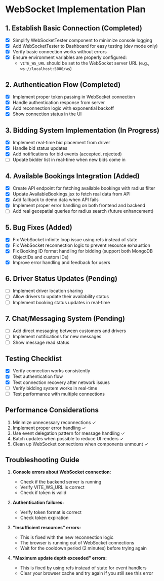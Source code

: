 # WebSocket Implementation Plan

## 1. Establish Basic Connection (Completed)

- [x] Simplify WebSocketTester component to minimize console logging
- [x] Add WebSocketTester to Dashboard for easy testing (dev mode only)
- [x] Verify basic connection works without errors
- [x] Ensure environment variables are properly configured:
  - `VITE_WS_URL` should be set to the WebSocket server URL (e.g., `ws://localhost:5000/ws`)

## 2. Authentication Flow (Completed)

- [x] Implement proper token passing in WebSocket connection
- [x] Handle authentication response from server
- [x] Add reconnection logic with exponential backoff
- [x] Show connection status in the UI

## 3. Bidding System Implementation (In Progress)

- [x] Implement real-time bid placement from driver
- [x] Handle bid status updates
- [x] Add notifications for bid events (accepted, rejected)
- [ ] Update bidder list in real-time when new bids come in

## 4. Available Bookings Integration (Added)

- [x] Create API endpoint for fetching available bookings with radius filter
- [x] Update AvailableBookings.jsx to fetch real data from API
- [x] Add fallback to demo data when API fails
- [x] Implement proper error handling on both frontend and backend
- [ ] Add real geospatial queries for radius search (future enhancement)

## 5. Bug Fixes (Added)

- [x] Fix WebSocket infinite loop issue using refs instead of state
- [x] Fix WebSocket reconnection logic to prevent resource exhaustion
- [x] Fix Booking ID format handling for bidding (support both MongoDB ObjectIDs and custom IDs)
- [x] Improve error handling and feedback for users

## 6. Driver Status Updates (Pending)

- [ ] Implement driver location sharing
- [ ] Allow drivers to update their availability status
- [ ] Implement booking status updates in real-time

## 7. Chat/Messaging System (Pending)

- [ ] Add direct messaging between customers and drivers
- [ ] Implement notifications for new messages
- [ ] Show message read status

## Testing Checklist

- [x] Verify connection works consistently
- [x] Test authentication flow
- [x] Test connection recovery after network issues
- [ ] Verify bidding system works in real-time
- [ ] Test performance with multiple connections

## Performance Considerations

1. Minimize unnecessary reconnections ✓
2. Implement proper error handling ✓
3. Use event delegation pattern for message handling ✓
4. Batch updates when possible to reduce UI renders ✓
5. Clean up WebSocket connections when components unmount ✓

## Troubleshooting Guide

1. **Console errors about WebSocket connection:**

   - Check if the backend server is running
   - Verify VITE_WS_URL is correct
   - Check if token is valid

2. **Authentication failures:**

   - Verify token format is correct
   - Check token expiration

3. **"Insufficient resources" errors:**

   - This is fixed with the new reconnection logic
   - The browser is running out of WebSocket connections
   - Wait for the cooldown period (2 minutes) before trying again

4. **"Maximum update depth exceeded" errors:**
   - This is fixed by using refs instead of state for event handlers
   - Clear your browser cache and try again if you still see this error
